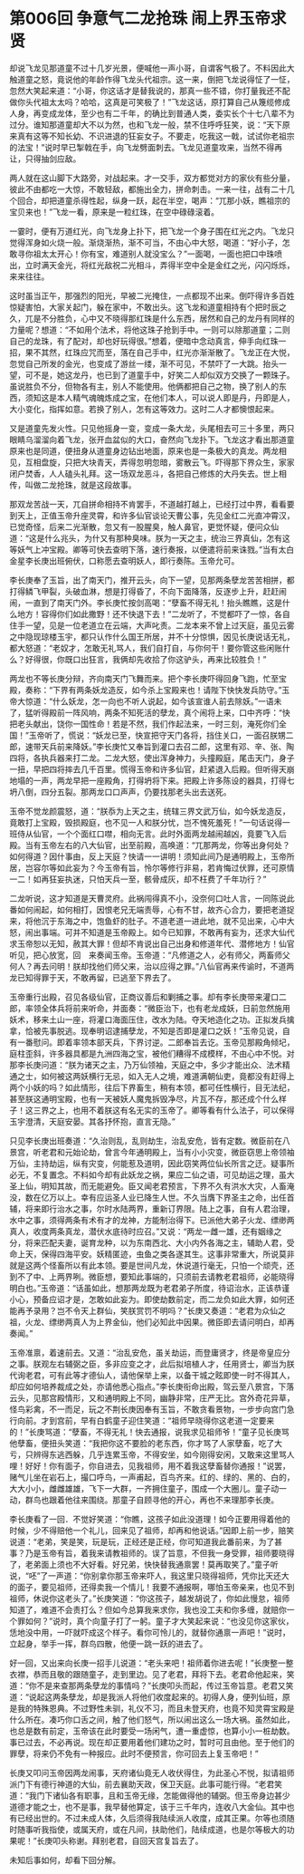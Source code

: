 # 第006回 争意气二龙抢珠 闹上界玉帝求贤

却说飞龙见那道童不过十几岁光景，便喊他一声小哥，自谓客气极了。不料因此大触道童之怒，竟说他的年龄作得飞龙头代祖宗。这一来，倒把飞龙说得怔了一怔，忽然大笑起来道：“小哥，你这话才是替我说的，那真一些不错，你打量我还不配做你头代祖太太吗？哈哈，这真是可笑极了！”飞龙这话，原打算自己从篾缆修成人身，再变成龙体，至少也有二千年，的确比到普通人类，委实长个十七八辈不为过分。谁知那道童却大不以为然，也和飞龙一般，禁不住呼呼狂笑，说：“天下原来真有这等不知长幼、不识进退的狂妄女子。不要走，吃我这一戟，试试你老祖宗的法宝！”说时早已掣戟在手，向飞龙劈面刺去。飞龙见道童攻来，当然不得再让，只得抽剑应敌。

两人就在这山脚下大路旁，对战起来。才一交手，双方都觉对方的家伙有些分量，彼此不由都吃一大惊，不敢轻敌，都施出全力，拼命刺击。一来一往，战有二十几个回合，却把道童杀得性起，纵身一跃，起在半空，喝声：“兀那小妖，瞧祖宗的宝贝来也！”飞龙一看，原来是一粒红珠，在空中碌碌滚着。

一霎时，便有万道红光，向飞龙身上扑下，把飞龙一个身子围在红光之内。飞龙只觉得浑身如火烧一般。渐烧渐热，渐不可当，不由心中大怒，喝道：“好小子，怎敢寻你祖太太开心！你有宝，难道别人就没宝么？”一面喝，一面也把口中珠喷出，立时满天金光，将红光敌祝二光相斗，弄得半空中全是金红之光，闪闪烁烁，来来往往。

这时虽当正午，那强烈的阳光，早被二光掩住，一点都现不出来。倒吓得许多百姓惊疑害怕，大家关起门，躲在家中，不敢出头。这飞龙和道童相持有个把时辰之久，兀是不分胜负，心中又不晓得那红珠是什么东西，居然和自己的龙丹有同样的力量呢？想道：“不如用个法术，将他这珠子抢到手中。一则可以除那道童；二则自己的龙珠，有了配对，却也好玩得很。”想着，便暗中念动真言，伸手向红珠一招，果不其然，红珠应咒而至，落在自己手中，红光亦渐渐散了。飞龙正在大悦，忽觉自己所发的金光，也变成了游丝一缕，渐不可见，不禁吓了一大跳。抬头一望，可不是，她这龙丹，也已到了道童手中，好笑二人却似双方交换了一颗珠子。虽说胜负不分，但物各有主，别人不能使用。他俩都把自己之物，换了别人的东西，须知这是本人精气魂魄炼成之宝，在他们本人，可以说人即是丹，丹即是人，大小变化，指挥如意。若换了别人，怎有这等效力。这时二人才都懊恨起来。

又是道童先发火性。只见他摇身一变，变成一条大龙，头尾相去可三十多里，两只眼睛乌溜溜向着飞龙，张开血盆似的大口，奋然向飞龙扑下。飞龙这才看出那道童原来也是同道，便扭身从道童身边钻出地面，原来也是一条极大的真龙。两龙相见，互相盘旋，只把大块青天，弄得忽明忽暗，雾散云飞。吓得那下界众生，家家闭户焚香，人人磕头礼拜。这一场双龙恶斗，各把自己修炼的大丹失去。世上相传，叫做二龙抢珠，就是这段故事。

那双龙苦战一天，兀自拼命相持不肯罢手，不道越打越上，已经打过中界，看看要到天上，正值玉帝升座灵霄，和许多仙官谈论天曹公事，先见金红二光直冲霄汉，已觉奇怪，后来二光渐散，忽又有一股腥臭，触人鼻官，更觉怀疑，便问众仙道：“这是什么兆头，为什又有那种臭味。朕为一天之主，统治三界真仙，怎有这等妖气上冲宝殿。卿等可快去查明下落，速行奏报，以便遣将前来诛戮。”当有太白金星李长庚出班俯伏，口称愿去查明妖人，即行奏陈。玉帝允可。

李长庚奉了玉旨，出了南天门，推开云头，向下一望，见那两条孽龙苦苦相拼，都打得鳞飞甲裂，头破血淋，想是打得昏了，不向下面降落，反逐步上升，赶赶闹闹，一直到了南天门外。李长庚忙按剑高喝：“孽畜不得无礼！抬头瞧瞧，这是什么地方！容得你们如此撒野！还不快退下去！”二龙听了，不觉都吓了一惊，各自住手一望，见是一位老道立在云端，大声叱责。二龙本来不曾上过天庭，虽见云雾之中隐现琼楼玉宇，都只认作什么国王所居，并不十分惊惧，因见长庚说话无礼，都大怒道：“老奴才，怎敢无礼骂人，我们自打自，与你何干！要你管这些闲账什么？好得很，你既口出狂言，我俩却先收拾了你这驴头，再来比较胜负！”

两龙也不等长庚分辩，齐向南天门飞舞而来。把个李长庚吓得回身飞跑，忙至宝殿，奏称：“下界有两条妖龙造反，如今杀上宝殿来也！请陛下快快发兵防守。”玉帝大惊道：“什么妖龙，怎一向也不听人说起，如今该宣谁人前去除妖。”一语未了，猛听得殿前一阵风响，两条不知死活的孽龙，真个闹将上来，口中齐呼：“快把老头献出，饶你一国性命！若是不然，我们作起法来，一时三刻，淹死你们全国！”玉帝听了，慌说：“妖龙已至，快宣把守天门各将，挡住关口，一面召朕甥二郎，速带天兵前来降妖。”李长庚忙又奉旨到灌口去召二郎，这里有邓、辛、张、陶四将，各执兵器来打二龙。二龙大怒，使出浑身神力，头撞殿庭，尾击天门，身子一扭，早把四将摔去几千百里。慌得玉帝和许多仙官，赶紧退入后殿。但听得天崩地塌的一声，两龙早把一座殿角，打得坍将下来。把殿上许多陈设的器具，打得七坍八倒，四分五裂。那两龙口口声声，仍要找那老头出去送死。

玉帝不觉龙颜震怒，道：“朕忝为上天之主，统辖三界文武万仙，如今妖龙造反，竟敢打上宝殿，毁损殿庭，也不见一人和朕分忧，岂不愧死羞死！”一句话说得一班侍从仙官，一个个面红口噤，相向无言。此时外面两龙越闹越凶，竟要飞入后殿。当有玉帝左右的八大仙官，出至前殿，高唤道：“兀那两龙，你等出身何处？如何得道？因什事由，反上天庭？快请一一讲明！须知此间乃是通明殿上，玉帝所居，岂容尔等如此妄为？今玉帝有旨，怜尔等修行非易，若肯悔过伏罪，还可原情一二！如再狂妄执迷，只怕天兵一至，骸骨成灰，却不枉费了千年功行？”

二龙听说，这才知道是天曹灵府。此祸闯得真不小，没奈何口吐人言，一同陈说此番如何闹起，如何相打，因恨老兄无端责辱，心有不甘，故齐心合力，要把老道捉来，将他沉于东海之中，饱鱼虾的肚子。不道老道一进此地，就不见出来，心中大怒，闹出事端。可并不知道是玉帝殿上。如今已知罪，不敢再有妄为，还求大仙代求玉帝恕以无知，赦其大罪！但却不肯说出自己出身和修道年代、潜修地方！仙官听见，把心放宽，回　来奏闻玉帝。玉帝道：“凡修道之人，必有师父，两畜师父何人？再去问明！朕却找他们师父来，治以应得之罪。”八仙官再来传谕时，不道两龙已知得罪于天，不敢再留，已逃至下界去了。

玉帝重行出殿，召见各级仙官，正商议善后和剿捕之事。却有李长庚带来灌口二郎，率领全体兵将前来听命，并面奏：“微臣治下，也有老龙成妖，日前忽然施用妖术，移来土山一座，将灌口海面压住，改水为陆。夺天地造化之功。正拟发兵擒拿，恰被先事脱逃。现奉明诏逮捕孽龙，不知是否即是灌口之妖！”玉帝见说，自有一番慰问。即着率领本部天兵，下界讨逆。二郎奉旨去讫。玉帝见那殿角倾圮，庭柱歪斜，许多器具都是九洲四海之宝，被他们糟得不成模样，不由心中不悦。对那李长庚问道：“朕为诸天之主，乃万仙领袖，天庭之中，多少才能出众、法术精通之士，如何被这两妖横行无忌，如入无人之境，难道满朝仙吏，竟都没有赶得上两个小妖的吗？如此情形，往后下界畜生，稍有本领，都可任性横行，目无法纪，甚至朕这通明宝殿，也有一天被妖人魔鬼拆毁净尽，片瓦不存，那还成个什么样子！这三界之上，也用不着朕这有名无实的玉帝了。卿等看有什么法子，可以保得玉宇澄清，天庭安晏。其各抒怀抱，直言无隐。”

只见李长庚出班奏道：“久治则乱，乱则劫生，治乱安危，皆有定数。微臣前在八景宫，听老君和元始论劫，曾言今年通明殿上，当有小小灾变，微臣窃思上帝领袖万仙，主持劫运，纵有灾变，何能惹及道明，因此窃笑两位仙长所言之迂。疑事所必无，不复置念。不料如今却有此妖龙之祸，果应二仙之语，可见劫运之理，虽大圣上仙，明知其故，而无能避免。臣又闻老君预言，下界不久有洪水大灾，人畜淹没，数在亿万以上。幸有应运圣人业已降生人世。不久当膺下界圣主之命，出任首辅，将来即行治水之事，尔时水陆两界，重新订界限。陆上之事，自有人君治理，水中之事，须得两条有术有才的龙神，方能制治得下。已派他大弟子火龙、缥缈两真人，收度两条真龙，潜伏水底待时应召。”又说：“两龙一雌一雄，还有姻缘之分，将来匹配夫妻，诞育龙种，以为东南西北、大小内外各海之主，辅助人君，受命上天，保得四海平安。妖精匿迹，虫鱼之类各遂其生。这事非常重大，所说莫非就是这两个怪畜所以有此本领。要是世间凡龙，休说道行毫无，只怕一个顽壳，还到不了中、上两界咧。微臣想，要知此事端的，只须前去请教老君祖师，必能晓得明白也。”玉帝道：“话虽如此，想那两龙既为老君弟子所度，待诏治水，正该恭谨小心，预备应诏才是，怎敢如此妄为。即使劫数前定，而二龙负如此大罪，如何还能再予录用？岂不令天上群仙，笑朕赏罚不明吗？”长庚又奏道：“老君为众仙之祖，火龙、缥缈两真人为上界金仙，他们必知此中因果。微臣即去请问明白，却再奏闻。”

玉帝准禀，着速前去。又道：“治乱安危，虽关劫运，而登庸贤才，终是帝皇应分之事。朕观左右辅弼之臣，多非应变之才，此后拟培植人才，任用贤士，卿当为朕代询老君，可有此等才德仙人，请他保举上来，以备干城之眩即使一时不得其人，却应如何培养裁成之处，亦请他悉心指点。”李长庚衔命出殿，驾云至八景宫，下落云头，见那宫殿情形，又和通明殿上不同，幽静非常，庄严无比。宫外奇花异草，怪鸟彩禽，不一而足，玩之不荆长庚因奉有玉旨，不敢贪看景物，一步步向宫门急行向前。才到宫前，早有白鹤童子迎住笑道：“祖师早晓得你这老道一定要来的！”长庚骂道：“孽畜，不得无礼！快去通报，说我求见祖师爷！”童子见长庚骂他孽畜，便扭头笑道：“我把你这不要脸的老东西，你才骂了人家孽畜，吃了大亏，只辨得东逃西躲，几乎连累玉帝，不得安坐，如今刚得安闲，又敢来这里骂人哩！好好！你有面子，你自进去，见我祖师，用不着我这孽畜替你通报！”说罢，赌气儿坐在岩石上，撮口呼鸟，一声甫起，百鸟齐来。红的、绿的、黑的、白的，大大小小，雌雌雄雄，飞下一大群，一齐拥住童子，围成一个大圈儿。童子动一动，群鸟也跟着他往来围绕。那童子自顾寻他的开心，再也不来理那李长庚。

李长庚看了一回．不觉好笑道：“你瞧，这孩子如此没道理！如今正要用得着他的时候，少不得赔他一个礼儿，回来见了祖师，却再和他说话。”因即上前一步，赔笑说道：“老弟，笑是笑，玩是玩，正经还是正经，你可知道我此番前来，为了甚事？乃是玉帝有旨，着我来请教祖师的。误了旨意，不但我一身受罪，祖师要晓得了，老弟面上须也不大好看。好兄弟，快快替我通禀罢！莫再取笑了。”童子听说，“呸”了一声道：“你别拿你那玉帝来吓人，我这里只晓得祖师，凭你比天还大的面子，要见祖师，还得卖我一个情儿！我要不通报啊，哪怕玉帝亲来，也见不到祖师，休说你这老头了。”长庚笑道：“你这孩子，越发胡说了，你如此慢怠，祖师知道了，难道不会责打么？但如今总算我来求你，我也没工夫和你多缠，就赔你一个罪如何？”说时，真个向童子打了一躬。童子才大笑起来说：“也没见你这家伙，恁地没中用，一吓就吓成这个样子。看你可怜儿的，就替你通禀一声吧！”说时，立起身，举手一挥，群鸟四散，他便一跳一跃的进去了。

好一回，又出来向长庚一招手儿说道：“老头来吧！祖师着你进去呢！”长庚整一整衣襟，恭而且敬的跟随童子，走到里边。见了老君，拜将下去。老君命他起来，笑道：“你不是来查那两条孽龙的事情吗？”长庚叩头而起，传过玉帝旨意。老君又笑道：“说起这两条孽龙，却是我派人将他们收度起来的。初得人身，便列仙班，原是我的特殊恩典。不过野性未驯，礼仪不习，而且未登天府，也竟不知灵霄宝殿是什么所在。凑巧你口舌之间，触了他们怒气，所以闹出这么一场大祸。虽然如此，也总是数有前定，玉帝该在此时要受一场闲气，遭一重虚惊，也算小小一桩劫数。事已过去，不必再说。现在却正要用着他们建功之时，暂时可且由他。至于他们的罪孽，将来仍不免有一种报应。此时不便预言，你可回去上复玉帝吧！”

长庚又叩问玉帝因两龙闹事，天府诸仙竟无人收伏得住，为此圣心不悦，拟请祖师派门下有德行神道的大仙，前去襄助天政，保卫天庭。此事可能行得。“老君笑道：“我门下诸仙各有职事，且和玉帝无缘，怎能做得他的辅弼。但玉帝身边甚少道德才能之士，也不是事，我早替他算定，该于三千年内，连收八大金仙。其中也有已经出世的。不过未成人体，久后须得我陆续派人收度，成其正果。尔等也须随时随事听我指使，或属天府，或在凡间，扶助他们，陆续成道，也是尔等极大的功果呢！”长庚叩头称谢。拜别老君，自回天宫复旨去了。

未知后事如何，却看下回分解。
